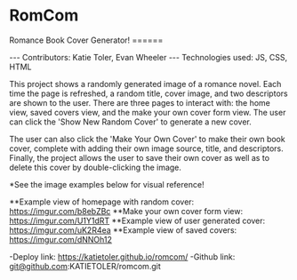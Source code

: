 # RomCom
Romance Book Cover Generator! ======

--- Contributors: Katie Toler, Evan Wheeler
--- Technologies used: JS, CSS, HTML


  This project shows a randomly generated image of a romance novel. Each time the page is refreshed, a random title, cover image, and two descriptors are shown to the user. There are three pages to interact with: the home view, saved covers view, and the make your own cover form view. The user can click the 'Show New Random Cover' to generate a new cover.

  The user can also click the 'Make Your Own Cover' to make their own book cover, complete with adding their own image source, title, and descriptors. Finally, the project allows the user to save their own cover as well as to delete this cover by double-clicking the image.

  *See the image examples below for visual reference!

  **Example view of homepage with random cover: https://imgur.com/b8ebZBc
  **Make your own cover form view: https://imgur.com/U1Y1dRT
  **Example view of user generated cover: https://imgur.com/uK2R4ea
  **Example view of saved covers: https://imgur.com/dNNOh12



-Deploy link: https://katietoler.github.io/romcom/
-Github link: git@github.com:KATIETOLER/romcom.git
